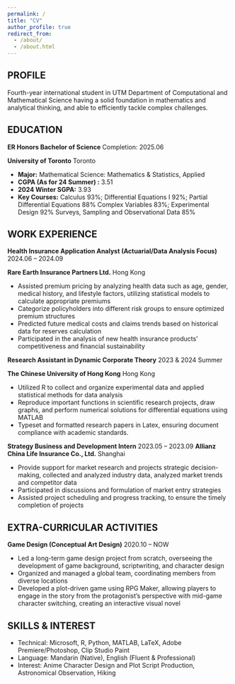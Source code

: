 ```yaml
---
permalink: /
title: "CV"
author_profile: true
redirect_from: 
  - /about/
  - /about.html
---
```




## PROFILE


Fourth-year international student in UTM Department of Computational and Mathematical Science having a 
solid foundation in mathematics and analytical thinking, and able to efficiently tackle complex challenges.



## EDUCATION

**ER Honors Bachelor of Science**                             Completion: 2025.06

**University of Toronto**            Toronto

*  **Major:** Mathematical Science: Mathematics & Statistics, Applied
*  **CGPA (As for 24 Summer) :** 3.51
*  **2024 Winter SGPA:**  3.93
*  **Key Courses:**  Calculus 93%; Differential Equations I 92%; Partial Differential Equations 88% Complex Variables 83%; Experimental Design 92% Surveys, Sampling and Observational Data 85%
   


## WORK EXPERIENCE


**Health Insurance Application Analyst (Actuarial/Data Analysis Focus)**        2024.06 – 2024.09

**Rare Earth Insurance Partners Ltd.**       Hong Kong

*  Assisted premium pricing by analyzing health data such as age, gender, medical history, and lifestyle factors, utilizing statistical models to calculate appropriate premiums
*  Categorize policyholders into different risk groups to ensure optimized premium structures
*  Predicted future medical costs and claims trends based on historical data for reserves calculation
*  Participated in the analysis of new health insurance products’ competitiveness and financial sustainability


**Research Assistant in Dynamic Corporate Theory**     2023 & 2024 Summer

**The Chinese University of Hong Kong**  Hong Kong

* Utilized R to collect and organize experimental data and applied statistical methods for data analysis
* Reproduce important functions in scientific research projects, draw graphs, and perform numerical solutions for differential equations using MATLAB
* Typeset and formatted research papers in Latex, ensuring document compliance with academic standards.
  
**Strategy Business and Development Intern**      2023.05 – 2023.09
**Allianz China Life Insurance Co., Ltd.**     Shanghai

* Provide support for market research and projects strategic decision-making, collected and analyzed industry data, analyzed market trends and competitor data
* Participated in discussions and formulation of market entry strategies
* Assisted project scheduling and progress tracking, to ensure the timely completion of projects


## EXTRA-CURRICULAR ACTIVITIES

**Game Design (Conceptual Art Design)**       2020.10 – NOW

*  Led a long-term game design project from scratch, overseeing the development of game background,  scriptwriting, and character design
*  Organized and managed a global team, coordinating members from diverse locations
*  Developed a plot-driven game using RPG Maker, allowing players to engage in the story from the protagonist’s perspective with mid-game character switching, creating an interactive visual novel 
  

## SKILLS & INTEREST

* Technical: Microsoft, R, Python, MATLAB, LaTeX, Adobe Premiere/Photoshop, Clip Studio Paint
* Language: Mandarin (Native), English (Fluent & Professional)
* Interest: Anime Character Design and Plot Script Production, Astronomical Observation, Hiking